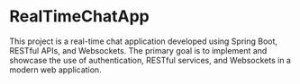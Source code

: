 # RealTimeChatApp

This project is a real-time chat application developed using Spring Boot, RESTful APIs, and Websockets. The primary goal is to implement and showcase the use of authentication, RESTful services, and Websockets in a modern web application.

